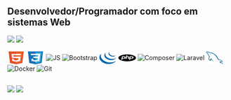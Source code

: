 ## Desenvolvedor/Programador com foco em sistemas Web

<div>
  <a href="https://github.com/eduardo-domingos"></a>
  <img height="180em" src="https://github-readme-stats.vercel.app/api?username=eduardo-domingos&show_icons=true&theme=dark#gh-dark-mode-only">
  <img height="180em" src="https://github-readme-stats.vercel.app/api/top-langs/?username=eduardo-domingos&layout=compact&theme=dark#gh-dark-mode-only">
</div>

<div style="display: inline_block"><br>
  <img align="center" alt="HTML5" height="30" width="40" src="https://raw.githubusercontent.com/devicons/devicon/master/icons/html5/html5-original.svg">
  <img align="center" alt="CSS3" height="30" width="40" src="https://raw.githubusercontent.com/devicons/devicon/master/icons/css3/css3-original.svg">
  <img align="center" alt="JS" height="30" width="40" src="https://cdn.worldvectorlogo.com/logos/javascript-1.svg">
  <img align="center" alt="Bootstrap" height="30" width="40" src="https://cdn.jsdelivr.net/gh/devicons/devicon/icons/bootstrap/bootstrap-original.svg">
  <img align="center" alt="jQuery" height="30" width="40" src="https://raw.githubusercontent.com/devicons/devicon/master/icons/jquery/jquery-plain.svg">
  <img align="center" alt="PHP" height="30" width="40" src="https://raw.githubusercontent.com/devicons/devicon/master/icons/php/php-plain.svg">
  <img align="center" alt="Composer" height="30" width="40" src="https://cdn.jsdelivr.net/gh/devicons/devicon/icons/composer/composer-original.svg">
  <img align="center" alt="Laravel" height="30" width="40" src="https://cdn.worldvectorlogo.com/logos/laravel-2.svg">
  <img align="center" alt="MySQL" height="30" width="40" src="https://raw.githubusercontent.com/devicons/devicon/master/icons/mysql/mysql-plain.svg">
  <img align="center" alt="Docker" height="30" width="40" src="https://cdn.worldvectorlogo.com/logos/docker-4.svg">
  <img align="center" alt="Git" height="30" width="40" src="https://cdn.worldvectorlogo.com/logos/git-icon.svg">
</div>
  
  ##
 
<div>
  <a href = "mailto:eduardodomingos2077@gmail.com"><img src="https://img.shields.io/badge/-Gmail-%23333?style=for-the-badge&logo=gmail&logoColor=white" target="_blank"></a>
  <a href="https://br.linkedin.com/in/eduardo-domingos-0063ba206" target="_blank"><img src="https://img.shields.io/badge/-LinkedIn-%230077B5?style=for-the-badge&logo=linkedin&logoColor=white" target="_blank"></a> 
</div>
